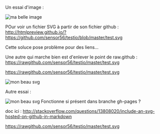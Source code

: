 Un essai d'image :

![ma belle image](http://www.mon-club-elec.fr/mes_images/clipart/logo_pyduino.png)


POur voir un fichier SVG à partir de son fichier github : 
http://htmlpreview.github.io/?https://github.com/sensor56/testio/blob/master/test.svg

Cette soluce pose problème pour des liens... 

Une autre qui marche bien est d'enlever le point de raw.github : 
https://rawgithub.com/sensor56/testio/master/test.svg

<a href="" target="_blank">https://rawgithub.com/sensor56/testio/master/test.svg</a>

![mon beau svg](https://rawgithub.com/sensor56/testio/master/test.svg)

Autre essai : 

![mon beau svg](http://sensor56.github.io/testio/blob/master/test.svg)
Fonctionne si présent dans branche gh-pages ? 


doc ici : http://stackoverflow.com/questions/13808020/include-an-svg-hosted-on-github-in-markdown

<a href="" target="_blank">https://rawgithub.com/sensor56/testio/master/test.svg</a>
